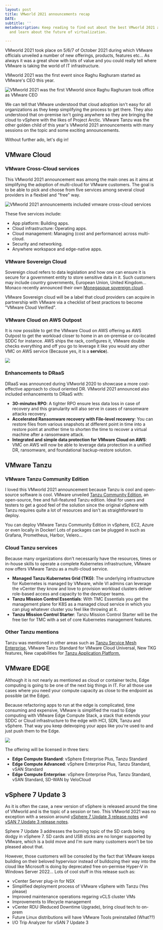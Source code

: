 ```yaml
---
layout: post
title: VMworld 2021 announcements recap
DATE: 
subtitle: ''
metadescription: Keep reading to find out about the best VMworld 2021 announcements
  and learn about the future of virtualization.

---
```

VMworld 2021 took place on 5/6/7 of October 2021 during which VMware officials unveiled a number of new offerings, products, features etc... As always it was a great show with lots of value and you could really tell where VMware is taking the world of IT infrastructure.

VMworld 2021 was the first event since Raghu Raghuram started as VMware's CEO this year. 

![VMworld 2021 was the first VMworld since Raghu Raghuram took office as VMware CEO](/img/vmworld2021-1.png "VMware’s CEO Raghu Raghuram speaking at VMworld 2021")

We can tell that VMware understood that cloud adoption isn't easy for all organizations as they keep simplifying the process to get there. They also understood that on-premise isn't going anywhere so they are bringing the cloud to vSphere with the likes of Project Arctic. VMware Tanzu was the other golden child of this year's VMworld 2021 announcements with many sessions on the topic and some exciting announcements.

Without further ado, let's dig in!

## VMware Cloud

### VMware Cross-Cloud services

This VMworld 2021 announcement was among the main ones as it aims at simplifying the adoption of multi-cloud for VMware customers. The goal is to be able to pick and choose from five services among several cloud providers in a flexbiel and "free" way.

![VMworld 2021 announcements included vmware cross-cloud services](/img/vmworld2021-2.png)

These five services include:

* App platform: Building apps.
* Cloud infrastructure: Operating apps.
* Cloud management: Managing (cost and performance) across multi-cloud.
* Security and networking.
* Anywhere workspace and edge-native apps.

### VMware Sovereign Cloud

Sovereign cloud refers to data legislation and how one can ensure it is secure for a government entity to store sensitive data in it. Such customers may include country governments, European Union, United Kingdom... Monaco recently announced their own [Monegasque sovereign cloud](https://extendedmonaco.com/en/project/monaco-cloud-the-monegasque-sovereign-cloud-set-for-launch-in-2021/).

VMware Sovereign cloud will be a label that cloud providers can acquire in partnership with VMware via a checklist of best practices to become "VMware Cloud Verified".

### VMware Cloud on AWS Outpost

It is now possible to get the VMware Cloud on AWS offering as AWS Outpost to get the workload closer to home in an on-premise or co-located SDDC for instance. AWS ships the rack, configures it, VMware double checks everything and off you go to leverage it like you would any other VMC on AWS service (Because yes, it is a **service**).

![](/img/vmworld2021-3.png)

### Enhancements to DRaaS

DRaaS was announced during VMworld 2020 to showcase a more cost-effective approach to cloud oriented DR. VMworld 2021 announced also included enhancements to DRaaS with:

* **30-minutes RPO**: A tighter RPO ensure less data loss in case of recovery and this granularity will also serve in cases of ransomware attacks recovery.
* **Accelerated Ransomware recovery with File-level recovery**: You can restore files from various snapshots at different point in time into a restore point at another time to shorten the time to recover a virtual machine after a ransomware attack.
* **Integrated and simple data protection for VMware Cloud on AWS**: VMC on AWS will now be able to leverage data protection in a unified DR, ransomware, and foundational backup-restore solution.

## VMware Tanzu

### VMware Tanzu Community Edition

I loved this VMworld 2021 announcement because Tanzu is cool and open-source software is cool. VMware unveiled [Tanzu Community Edition](https://tanzucommunityedition.io/), an open-source, free and full-featured Tanzu edition. Ideal for users and testers to get a good feel of the solution since the original vSphere with Tanzu requires quite a lot of resources and isn't as straightforward to deploy.

You can deploy VMware Tanzu Community Edition in vSphere, EC2, Azure or even locally in Docker! Lots of packages can be plugged in such as Grafana, Prometheus, Harbor, Velero...

### Cloud Tanzu services

Because many organizations don't necessarily have the resources, times or in-house skills to operate a complete Kubernetes infrastructure, VMware now offers VMware Tanzu as a multi-cloud service.

* **Managed Tanzu Kubernetes Grid (TKG)**: The underlying infrastructure for Kubernetes is managed by VMware, while VI admins can leverage the vCenter they know and love to provision workload clusters deliver role-based access and capacity to the developer teams.
* **Tanzu Mission Control Essentials**: With TMC Essentials you get the management plane for K8S as a managed cloud service in which you can plug whatever cluster you feel like throwing at it.
* **Tanzu Mission Control Starter**: Tanzu Mission Control Starter will be the free tier for TMC with a set of core Kubernetes management features.

### Other Tanzu mentions

Tanzu was mentioned in other areas such as [Tanzu Service Mesh Enterprise](https://tanzu.vmware.com/service-mesh), VMware Tanzu Standard for VMware Cloud Universal, New TKG features, New capabilities for [Tanzu Application Platform.]()

## VMware EDGE

Although it is not nearly as mentioned as cloud or container techs, Edge computing is going to be one of the next big things in IT. For all those use cases where you need your compute capacity as close to the endpoint as possible (at the Edge). 

Because refactoring apps to run at the edge is complicated, time consuming and expensive, VMware is simplified the road to Edge computing with VMware Edge Compute Stack, a stack that extends your SDDC or Cloud infrastructure to the edge with HCI, SDN, Tanzu and vSphere. That way you keep delevoping your apps like you're used to and just push them to the Edge.

![](/img/vmworld2021-4.png)

The offering will be licensed in three tiers:

* **Edge Compute Standard**: vSphere Enterprise Plus, Tanzu Standard
* **Edge Compute Advanced**: vSphere Enterprise Plus, Tanzu Standard, vSAN Standard
* **Edge Compute Enterprise**: vSphere Enterprise Plus, Tanzu Standard, vSAN Standard, SD-WAN by VeloCloud

## vSphere 7 Update 3

As it is often the case, a new version of vSphere is released around the time of VMworld and is the topic of a session or two. This VMworld 2021 was no exception with a session around [vSphere 7 Update 3 release notes](https://docs.vmware.com/en/VMware-vSphere/7.0/rn/vsphere-esxi-703-release-notes.html) and [vSAN 7 Update 3 release notes](https://docs.vmware.com/en/VMware-vSphere/7.0/rn/vmware-vsan-703-release-notes.html). 

Sphere 7 Update 3 addresses the burning topic of the SD cards being dodgy in vSphere 7. SD cards and USB sticks are no longer supported by VMware, which is a bold move and I'm sure many customers won't be too pleased about that.

However, those customers will be consoled by the fact that VMware keeps building on their beloved hypervisor instead of bulldozing their way into the cloud like Microsoft is doing by deprecated free on-permise Hyper-V in Windows Server 2022... Lots of cool stuff in this release such as:

* vCenter Server plug-in for NSX
* Simplified deployment process of VMware vSphere with Tanzu (Yes please)
* Improved maintenance operations regaring vCLS cluster VMs
* Improvements to lifecycle management
* vCenter RDU (Reduced Downtime Upgrade), bring cloud tech to on-prem
* Future Linux distributions will have VMware Tools preinstalled (What??)
* I/O Trip Analyzer for vSAN 7 Update 3